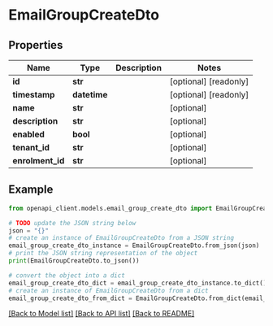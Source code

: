 # EmailGroupCreateDto


## Properties

Name | Type | Description | Notes
------------ | ------------- | ------------- | -------------
**id** | **str** |  | [optional] [readonly] 
**timestamp** | **datetime** |  | [optional] [readonly] 
**name** | **str** |  | [optional] 
**description** | **str** |  | [optional] 
**enabled** | **bool** |  | [optional] 
**tenant_id** | **str** |  | [optional] 
**enrolment_id** | **str** |  | [optional] 

## Example

```python
from openapi_client.models.email_group_create_dto import EmailGroupCreateDto

# TODO update the JSON string below
json = "{}"
# create an instance of EmailGroupCreateDto from a JSON string
email_group_create_dto_instance = EmailGroupCreateDto.from_json(json)
# print the JSON string representation of the object
print(EmailGroupCreateDto.to_json())

# convert the object into a dict
email_group_create_dto_dict = email_group_create_dto_instance.to_dict()
# create an instance of EmailGroupCreateDto from a dict
email_group_create_dto_from_dict = EmailGroupCreateDto.from_dict(email_group_create_dto_dict)
```
[[Back to Model list]](../README.md#documentation-for-models) [[Back to API list]](../README.md#documentation-for-api-endpoints) [[Back to README]](../README.md)


